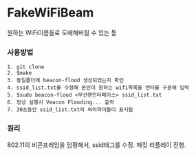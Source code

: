 # FakeWiFiBeam
원하는 WiFi이름들로 도배해버릴 수 있는 툴
### 사용방법
```
1. git clone
2. $make
3. 동일폴더에 beacon-flood 생성되었는지 확인
4. ssid_list.txt를 수정해 본인이 원하는 wifi목록을 엔터를 구분해 입력
5. $sudo beacon-flood <무선랜인터페이스> ssid_list.txt
6. 정상 실행시 Veacon Flooding... 출력
7. 30초동안 ssid_list.txt의 와이파이들이 표시됨
```

### 원리
802.11의 비콘프레임을 덤핑해서, ssid태그를 수정. 패킷 리플레이 진행.